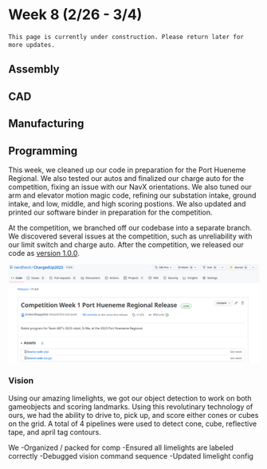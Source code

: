 # Week 8 (2/26 - 3/4)

```{admonition} Under Construction
This page is currently under construction. Please return later for more updates.
```

## Assembly

## CAD

## Manufacturing

## Programming

This week, we cleaned up our code in preparation for the Port Hueneme Regional. We also tested our autos and finalized our charge auto for the competition, fixing an issue with our NavX orientations. 
We also tuned our arm and elevator motion magic code, refining our substation intake, ground intake, and low, middle, and high scoring postions. We also updated and printed our software binder in preparation for the competition.

At the competition, we branched off our codebase into a separate branch. We discovered several issues at the competition, such as unreliability with our limit switch and charge auto. After the competition, we released our code as [version 1.0.0](https://github.com/nerdherd/ChargedUp2023/releases/tag/v1.0.0).

![Github Release](./images/Week8/GithubRelease.png)

### Vision

Using our amazing limelights, we got our object detection to work on both gameobjects and scoring landmarks. Using this revolutinary technology of ours, we had the ability to drive to, pick up, and score either cones or cubes on the grid. A total of 4 pipelines were used to detect cone, cube, reflective tape, and april tag contours.

We
-Organized / packed for comp​
-Ensured all limelights are labeled correctly
-Debugged vision command sequence​
-Updated limelight config​
